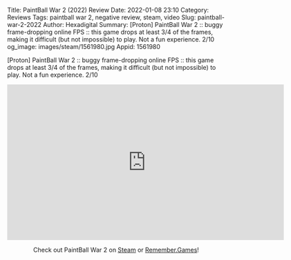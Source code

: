 Title: PaintBall War 2 (2022) Review
Date: 2022-01-08 23:10
Category: Reviews
Tags: paintball war 2, negative review, steam, video
Slug: paintball-war-2-2022
Author: Hexadigital
Summary: [Proton] PaintBall War 2 :: buggy frame-dropping online FPS :: this game drops at least 3/4 of the frames, making it difficult (but not impossible) to play. Not a fun experience. 2/10
og_image: images/steam/1561980.jpg
Appid: 1561980

[Proton] PaintBall War 2 :: buggy frame-dropping online FPS :: this game drops at least 3/4 of the frames, making it difficult (but not impossible) to play. Not a fun experience. 2/10

<center><iframe src="https://www.youtube.com/embed/TRCvI7ZzfTQ?feature=oembed" allow="accelerometer; autoplay; encrypted-media; gyroscope; picture-in-picture" width="640" height="360" frameborder="0"></iframe>

Check out PaintBall War 2 on [Steam](https://store.steampowered.com/app/1561980/?curator_clanid=34633900) or [Remember.Games](https://remember.games/game/2089/)!</center>